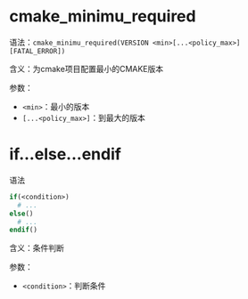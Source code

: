 # cmake_minimu_required
语法：`cmake_minimu_required(VERSION <min>[...<policy_max>] [FATAL_ERROR])`

含义：为cmake项目配置最小的CMAKE版本

参数：
- `<min>`：最小的版本
- `[...<policy_max>]`：到最大的版本

# if...else...endif

语法
```CMAKE
if(<condition>)
  # ...
else()
  # ...
endif()
```

含义：条件判断

参数：
  - `<condition>`：判断条件